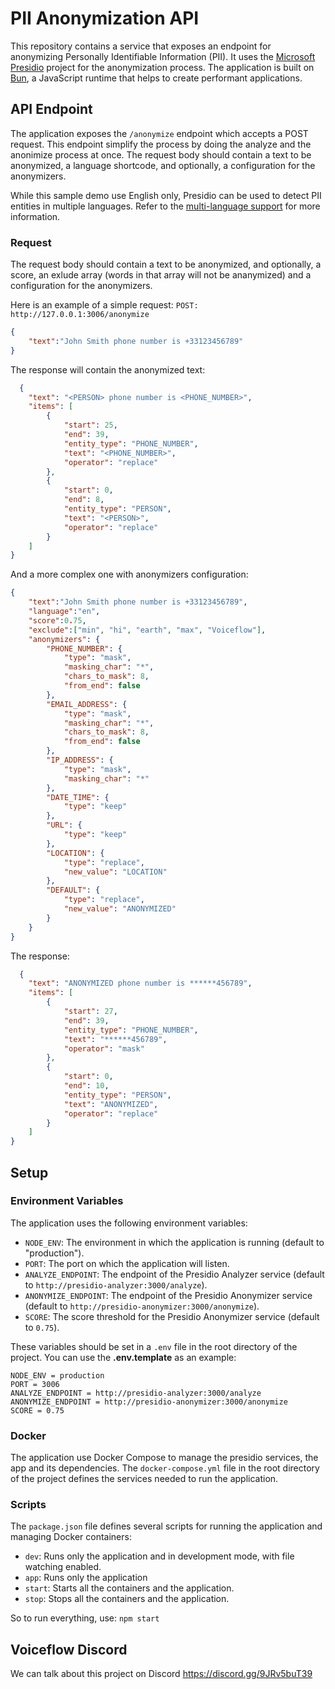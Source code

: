 # PII Anonymization API

This repository contains a service that exposes an endpoint for anonymizing Personally Identifiable Information (PII). It uses the [Microsoft Presidio](https://github.com/microsoft/presidio/tree/main) project for the anonymization process. The application is built on [Bun](https://bun.sh), a JavaScript runtime that helps to create performant applications.

## API Endpoint

The application exposes the `/anonymize` endpoint which accepts a POST request. This endpoint simplify the process by doing the analyze and the anonimize process at once.
The request body should contain a text to be anonymized, a language shortcode, and optionally, a configuration for the anonymizers.

While this sample demo use English only, Presidio can be used to detect PII entities in multiple languages.
Refer to the [multi-language support](languages.md) for more information.

### Request
The request body should contain a text to be anonymized, and optionally, a score, an exlude array (words in that array will not be ananymized) and a configuration for the anonymizers.


Here is an example of a simple request:
`POST: http://127.0.0.1:3006/anonymize`
```json
{
	"text":"John Smith phone number is +33123456789"
}
```

The response will contain the anonymized text:

```json
  {
	"text": "<PERSON> phone number is <PHONE_NUMBER>",
	"items": [
		{
			"start": 25,
			"end": 39,
			"entity_type": "PHONE_NUMBER",
			"text": "<PHONE_NUMBER>",
			"operator": "replace"
		},
		{
			"start": 0,
			"end": 8,
			"entity_type": "PERSON",
			"text": "<PERSON>",
			"operator": "replace"
		}
	]
}
```

And a more complex one with anonymizers configuration:

```json
{
	"text":"John Smith phone number is +33123456789",
	"language":"en",
	"score":0.75,
	"exclude":["min", "hi", "earth", "max", "Voiceflow"],
	"anonymizers": {
		"PHONE_NUMBER": {
			"type": "mask",
			"masking_char": "*",
			"chars_to_mask": 8,
			"from_end": false
		},
		"EMAIL_ADDRESS": {
			"type": "mask",
			"masking_char": "*",
			"chars_to_mask": 8,
			"from_end": false
		},
		"IP_ADDRESS": {
			"type": "mask",
			"masking_char": "*"
		},
		"DATE_TIME": {
			"type": "keep"
		},
		"URL": {
			"type": "keep"
		},
		"LOCATION": {
			"type": "replace",
			"new_value": "LOCATION"
		},
		"DEFAULT": {
			"type": "replace",
			"new_value": "ANONYMIZED"
		}
	}
}
```

The response:

```json
  {
	"text": "ANONYMIZED phone number is ******456789",
	"items": [
		{
			"start": 27,
			"end": 39,
			"entity_type": "PHONE_NUMBER",
			"text": "******456789",
			"operator": "mask"
		},
		{
			"start": 0,
			"end": 10,
			"entity_type": "PERSON",
			"text": "ANONYMIZED",
			"operator": "replace"
		}
	]
}
```

## Setup

### Environment Variables

The application uses the following environment variables:

- `NODE_ENV`: The environment in which the application is running (default  to "production").
- `PORT`: The port on which the application will listen.
- `ANALYZE_ENDPOINT`: The endpoint of the Presidio Analyzer service (default to `http://presidio-analyzer:3000/analyze`).
- `ANONYMIZE_ENDPOINT`: The endpoint of the Presidio Anonymizer service (default to `http://presidio-anonymizer:3000/anonymize`).
- `SCORE`: The score threshold for the Presidio Anonymizer service (default to `0.75`).

These variables should be set in a `.env` file in the root directory of the project.
You can use the **.env.template** as an example:

```env
NODE_ENV = production
PORT = 3006
ANALYZE_ENDPOINT = http://presidio-analyzer:3000/analyze
ANONYMIZE_ENDPOINT = http://presidio-anonymizer:3000/anonymize
SCORE = 0.75
```

### Docker

The application use Docker Compose to manage the presidio services, the app and its dependencies. The `docker-compose.yml` file in the root directory of the project defines the services needed to run the application.

### Scripts

The `package.json` file defines several scripts for running the application and managing Docker containers:

- `dev`: Runs only the application and in development mode, with file watching enabled.
- `app`: Runs only the application
- `start`: Starts all the containers and the application.
- `stop`: Stops all the containers and the application.

So to run everything, use:
`npm start`

## Voiceflow Discord

We can talk about this project on Discord
https://discord.gg/9JRv5buT39

